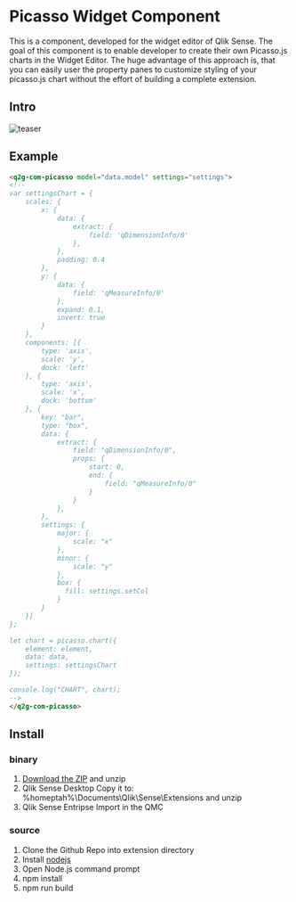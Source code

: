 # Picasso Widget Component

This is a component, developed for the widget editor of Qlik Sense. The goal of this component is to enable developer to create their own Picasso.js charts in the Widget Editor. The huge advantage of this approach is, that you can easily user the property panes to customize styling of your picasso.js chart without the effort of building a complete extension.


## Intro

![teaser](./docs/teaser.gif "Short teaser")

## Example

``` html
<q2g-com-picasso model="data.model" settings="settings">
<!--
var settingsChart = {
	scales: {
		x: {
			data: {
				extract: {
				    field: 'qDimensionInfo/0'
				},
			},
			padding: 0.4
		},
		y: {
			data: {
				field: 'qMeasureInfo/0'
			},
			expand: 0.1,
			invert: true
		}
	},
	components: [{
		type: 'axis',
		scale: 'y',
		dock: 'left'
	}, {
		type: 'axis',
		scale: 'x',
		dock: 'bottom'
	}, {
	    key: "bar",
	    type: "box",
	    data: {
	        extract: {
	            field: "qDimensionInfo/0",
    	        props: {
    	            start: 0,
    	            end: {
    	                field: "qMeasureInfo/0"
    	            }
    	        }
	        },
	    },
	    settings: {
	        major: {
	            scale: "x"
	        },
	        minor: {
	            scale: "y"
	        },
	        box: {
              fill: settings.setCol
            }
	    }
	}]
};

let chart = picasso.chart({
	element: element,
	data: data,
	settings: settingsChart
});

console.log("CHART", chart);
-->
</q2g-com-picasso>
```

## Install

### binary

1. [Download the ZIP](https://m.sense2go.net/extension-package) and unzip
2. Qlik Sense Desktop
   Copy it to: %homeptah%\Documents\Qlik\Sense\Extensions and unzip
3. Qlik Sense Entripse
   Import in the QMC

### source

1. Clone the Github Repo into extension directory
2. Install [nodejs](https://nodejs.org/)
3. Open Node.js command prompt
4. npm install
5. npm run build